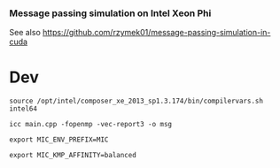 ### Message passing simulation on Intel Xeon Phi
See also https://github.com/rzymek01/message-passing-simulation-in-cuda

# Dev
`source /opt/intel/composer_xe_2013_sp1.3.174/bin/compilervars.sh intel64`

`icc main.cpp -fopenmp -vec-report3 -o msg`

`export MIC_ENV_PREFIX=MIC`

`export MIC_KMP_AFFINITY=balanced`

